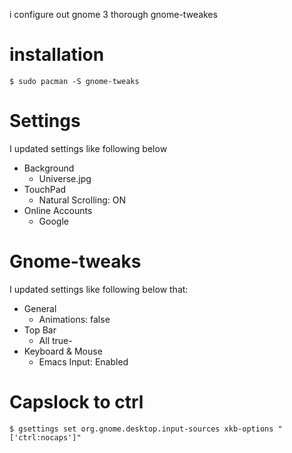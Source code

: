 i configure out gnome 3 thorough gnome-tweakes

# installation

```
$ sudo pacman -S gnome-tweaks
```

# Settings

I updated settings like following below 

- Background
  - Universe.jpg
- TouchPad
  - Natural Scrolling: ON
- Online Accounts
  - Google

# Gnome-tweaks

I updated settings like following below that:

- General
  - Animations: false
- Top Bar
  - All true-
- Keyboard & Mouse
  - Emacs Input: Enabled

# Capslock to ctrl

```
$ gsettings set org.gnome.desktop.input-sources xkb-options "['ctrl:nocaps']"
```

